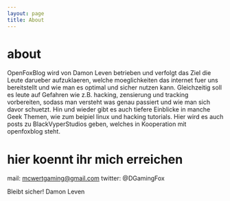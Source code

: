 ```yaml
---
layout: page
title: About
---
```


# about

OpenFoxBlog wird von Damon Leven betrieben und verfolgt das Ziel die Leute darueber aufzuklaeren, welche moeglichkeiten das internet fuer uns bereitstellt und wie man es optimal und sicher nutzen kann. Gleichzeitig soll es leute auf Gefahren wie z.B. hacking, zensierung und tracking vorbereiten, sodass man versteht was genau passiert und wie man sich davor schuetzt. Hin und wieder gibt es auch tiefere Einblicke in manche Geek Themen, wie zum beipiel linux und hacking tutorials. Hier wird es auch posts zu BlackVyperStudios geben, welches in Kooperation mit openfoxblog steht.

# hier koennt ihr mich erreichen

mail: mcwertgaming@gmail.com
twitter: @DGamingFox


Bleibt sicher!
Damon Leven
